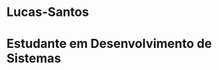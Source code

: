 # <strong>Lucas-Santos</strong>

# Estudante em Desenvolvimento de Sistemas


<link rel="stylesheet" type='text/css' href="https://cdn.jsdelivr.net/gh/devicons/devicon@latest/devicon.min.css" />

